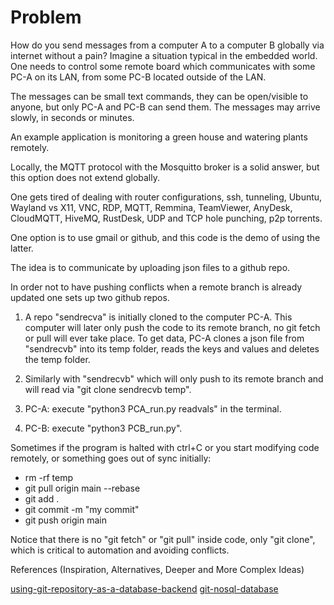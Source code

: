 # Problem

How do you send messages from a computer A to a computer B globally via internet without a pain? 
Imagine a situation typical in the embedded world. One needs to control some remote board which communicates with some PC-A on its LAN, from some PC-B located outside 
of the LAN.

The messages can be small text commands, they can be open/visible to anyone, but only PC-A and PC-B can send them. The messages may arrive slowly, in seconds or minutes.

An example application is monitoring a green house and watering plants remotely.

Locally, the MQTT protocol with the Mosquitto broker is a solid answer, but this option does not extend globally.

One gets tired of dealing with router configurations, ssh, tunneling, Ubuntu, Wayland vs X11, VNC, RDP, MQTT, Remmina, TeamViewer, AnyDesk, CloudMQTT, HiveMQ, RustDesk, UDP and TCP hole punching, p2p torrents.

One option is to use gmail or github, and this code is the demo of using the latter.  

The idea is to communicate by uploading json files to a github repo.

In order not to have pushing conflicts when a remote branch is already updated one sets up two github repos.

1. A repo "sendrecva" is initially cloned to the computer PC-A. This computer will later only push the code to its remote branch, no git fetch or pull will ever take place.
  To get data, PC-A clones a json file from "sendrecvb" into its temp folder, reads the keys and values and deletes the temp folder.
  
2. Similarly with "sendrecvb" which will only push to its remote branch and will read via "git clone sendrecvb temp".

3. PC-A: execute "python3 PCA_run.py readvals" in the terminal.

4. PC-B: execute "python3 PCB_run.py".

Sometimes if the program is halted with ctrl+C or you start modifying code remotely, or something goes out of sync initially:

  - rm -rf temp 
  - git pull origin main --rebase
  - git add .
  - git commit -m "my commit"
  - git push origin main
  
Notice that there is no "git fetch" or "git pull" inside code, only "git clone", which is critical to automation and avoiding conflicts.


References (Inspiration, Alternatives, Deeper and More Complex Ideas)

[using-git-repository-as-a-database-backend](https://stackoverflow.com/questions/20151158/using-git-repository-as-a-database-backend)
[git-nosql-database](https://www.kenneth-truyers.net/2016/10/13/git-nosql-database/)
   
